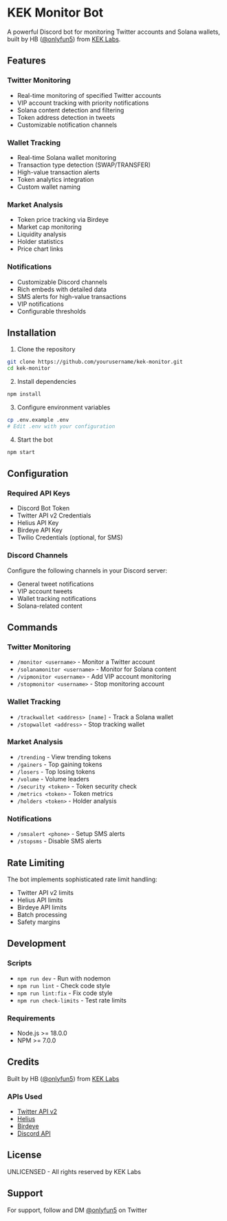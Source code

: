# KEK Monitor Bot

A powerful Discord bot for monitoring Twitter accounts and Solana wallets, built by HB ([@onlyfun5](https://twitter.com/onlyfun5)) from [KEK Labs](https://twitter.com/keklabs_).

## Features

### Twitter Monitoring
- Real-time monitoring of specified Twitter accounts
- VIP account tracking with priority notifications
- Solana content detection and filtering
- Token address detection in tweets
- Customizable notification channels

### Wallet Tracking
- Real-time Solana wallet monitoring
- Transaction type detection (SWAP/TRANSFER)
- High-value transaction alerts
- Token analytics integration
- Custom wallet naming

### Market Analysis
- Token price tracking via Birdeye
- Market cap monitoring
- Liquidity analysis
- Holder statistics
- Price chart links

### Notifications
- Customizable Discord channels
- Rich embeds with detailed data
- SMS alerts for high-value transactions
- VIP notifications
- Configurable thresholds

## Installation

1. Clone the repository
```bash
git clone https://github.com/yourusername/kek-monitor.git
cd kek-monitor
```

2. Install dependencies
```bash
npm install
```

3. Configure environment variables
```bash
cp .env.example .env
# Edit .env with your configuration
```

4. Start the bot
```bash
npm start
```

## Configuration

### Required API Keys
- Discord Bot Token
- Twitter API v2 Credentials
- Helius API Key
- Birdeye API Key
- Twilio Credentials (optional, for SMS)

### Discord Channels
Configure the following channels in your Discord server:
- General tweet notifications
- VIP account tweets
- Wallet tracking notifications
- Solana-related content

## Commands

### Twitter Monitoring
- `/monitor <username>` - Monitor a Twitter account
- `/solanamonitor <username>` - Monitor for Solana content
- `/vipmonitor <username>` - Add VIP account monitoring
- `/stopmonitor <username>` - Stop monitoring account

### Wallet Tracking
- `/trackwallet <address> [name]` - Track a Solana wallet
- `/stopwallet <address>` - Stop tracking wallet

### Market Analysis
- `/trending` - View trending tokens
- `/gainers` - Top gaining tokens
- `/losers` - Top losing tokens
- `/volume` - Volume leaders
- `/security <token>` - Token security check
- `/metrics <token>` - Token metrics
- `/holders <token>` - Holder analysis

### Notifications
- `/smsalert <phone>` - Setup SMS alerts
- `/stopsms` - Disable SMS alerts

## Rate Limiting

The bot implements sophisticated rate limit handling:
- Twitter API v2 limits
- Helius API limits
- Birdeye API limits
- Batch processing
- Safety margins

## Development

### Scripts
- `npm run dev` - Run with nodemon
- `npm run lint` - Check code style
- `npm run lint:fix` - Fix code style
- `npm run check-limits` - Test rate limits

### Requirements
- Node.js >= 18.0.0
- NPM >= 7.0.0

## Credits

Built by HB ([@onlyfun5](https://twitter.com/onlyfun5)) from [KEK Labs](https://twitter.com/keklabs_)

### APIs Used
- [Twitter API v2](https://developer.twitter.com/en/docs/twitter-api)
- [Helius](https://helius.xyz/)
- [Birdeye](https://birdeye.so/)
- [Discord API](https://discord.com/developers/docs/intro)

## License

UNLICENSED - All rights reserved by KEK Labs

## Support

For support, follow and DM [@onlyfun5](https://twitter.com/onlyfun5) on Twitter 
